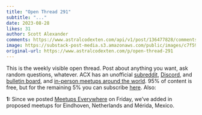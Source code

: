 ```yaml
---
title: "Open Thread 291"
subtitle: "..."
date: 2023-08-28
likes: 31
author: Scott Alexander
comments: https://www.astralcodexten.com/api/v1/post/136477828/comments?&all_comments=true
image: https://substack-post-media.s3.amazonaws.com/public/images/c7f597b5-60fc-4a09-87c2-53a1f84ff591_255x255.webp
original-url: https://www.astralcodexten.com/p/open-thread-291
---
```

This is the weekly visible open thread. Post about anything you want, ask random questions, whatever. ACX has an unofficial [subreddit](https://www.reddit.com/r/slatestarcodex/), [Discord](https://discord.gg/RTKtdut), and [bulletin board](https://www.datasecretslox.com/index.php), and [in-person meetups around the world](https://www.lesswrong.com/community?filters%5B0%5D=SSC). 95% of content is free, but for the remaining 5% you can subscribe [here](https://astralcodexten.substack.com/subscribe?). Also:

**1:** Since we posted [Meetups Everywhere](https://astralcodexten.substack.com/p/meetups-everywhere-2023-times-and) on Friday, we’ve added in proposed meetups for Eindhoven, Netherlands and Mérida, Mexico. 
